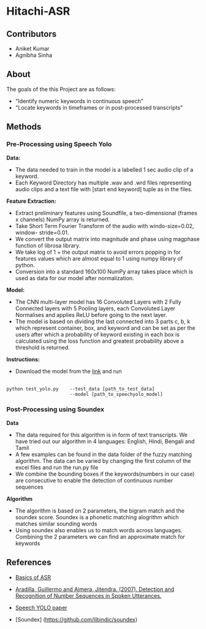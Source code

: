 # Hitachi-ASR

## Contributors
- Aniket Kumar
- Agnibha Sinha

## About
The goals of the this Project are as follows:
- "Identify numeric keywords in continuous speech"
- "Locate keywords in timeframes or in post-processed transcripts"

## Methods

### Pre-Processing using Speech Yolo

**Data:**
- The data needed to train in the model is a labelled 1 sec audio clip of a keyword.
- Each Keyword Directory has multiple .wav and .wrd files representing audio clips and
a text file with [start end keyword] tuple as in the files.

**Feature Extraction:**
- Extract preliminary features using Soundfile, a two-dimensional (frames x channels)
NumPy array is returned.
- Take Short Term Fourier Transform of the audio with windo-size=0.02, window-
stride=0.01.
- We convert the output matrix into magnitude and phase using magphase function
of librosa library.
- We take log of 1 + the output matrix to avoid errors popping in for features values
which are almost equal to 1 using numpy library of python.
- Conversion into a standard 160x100 NumPy array takes place which is used as data for our 
model after normalization.

**Model:**
- The CNN multi-layer model has 16 Convoluted Layers with 2 Fully Connected layers with 5 Pooling layers, 
each Convoluted Layer Normalises and applies ReLU before going to the next layer.
- The model is based on dividing the last connected into 3 parts c, b, k which represent container, box, 
and keyword and can be set as per the users after which a probability of keyword existing in each box is 
calculated using the loss function and greatest probability above a threshold is returned.

**Instructions:**
- Download the model from the [link](https://drive.google.com/file/d/1mkOn61zMzHi9S4XNhfDxnNSuV57OnoyN/view) and run<br /><br />
```
python test_yolo.py    --test_data [path_to_test_data]
                       --model [path_to_speechyolo_model] 
```

### Post-Processing using Soundex

**Data**<br />
- The data required for this algorithm is in form of text transcripts. We have tried out our algorithm 
in 4 languages: English, Hindi, Bengali and Tamil
- A few examples can be found in the data folder of the fuzzy matching algorithm. The data can be varied by
changing the first column of the excel files and run the run.py file
- We combine the bounding boxes if the keywords(numbers in our case) are consecutive to enable the detection of
continuous number sequences

**Algorithm**<br />
- The algorithm is based on 2 parameters, the bigram match and the soundex score.
Soundex is a phonetic matching alogrithm which matches similar sounding words
- Using soundex also enables us to match words across languages. Combining the 2 parameters we can find an approximate match for keywords

## References
- [Basics of ASR](http://www.cs.columbia.edu/~julia/courses/CS6998-2019/%5B09%5D%20Automatic%20Speech%20Recognition.pdf)

- [Aradilla, Guillermo and Ajmera, Jitendra. (2007). Detection and
Recognition of Number Sequences in Spoken Utterances.](https://citeseerx.ist.psu.edu/viewdoc/download?doi=10.1.1.367.7514&rep=rep1&type=pdf)

- [Speech YOLO paper](https://arxiv.org/pdf/1904.07704.pdf)

- [Soundex] (https://github.com/libindic/soundex)



